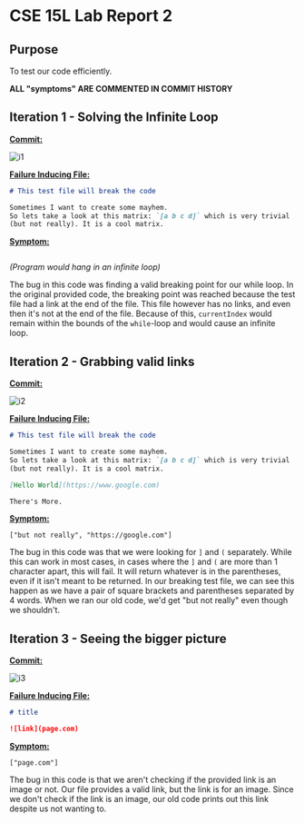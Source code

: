 # CSE 15L Lab Report 2

## Purpose
To test our code efficiently.

**ALL "symptoms" ARE COMMENTED IN COMMIT HISTORY**

## Iteration 1 - Solving the Infinite Loop

[**Commit:**](https://github.com/anishg24/markdown-parse/commit/16d6850ce86eaa9b114852f2e7d49276ab901896)

![i1](https://anishg24.github.io/cse15l-lab-reports/assets/sc-2-1.png)

[**Failure Inducing File:**](https://github.com/anishg24/markdown-parse/blob/960724abcafe7b915051b8a361d02ff4e514bf87/breaking-test-file.md)
```markdown
# This test file will break the code

Sometimes I want to create some mayhem.
So lets take a look at this matrix: `[a b c d]` which is very trivial
(but not really). It is a cool matrix.
```
[**Symptom:**](https://github.com/anishg24/markdown-parse/commit/16d6850ce86eaa9b114852f2e7d49276ab901896#commitcomment-64745789)
```

```
*(Program would hang in an infinite loop)*

The bug in this code was finding a valid breaking point for our while loop. In
the original provided code, the breaking point was reached because the test file
had a link at the end of the file. This file however has no links, and even then
it's not at the end of the file. Because of this, `currentIndex` would remain
within the bounds of the `while`-loop and would cause an infinite loop.

## Iteration 2 - Grabbing valid links

[**Commit:**](https://github.com/anishg24/markdown-parse/commit/077333c995f5811d17ec11903d32fb01c45f9906)

![i2](https://anishg24.github.io/cse15l-lab-reports/assets/sc-2-2.png)


[**Failure Inducing File:**](https://github.com/anishg24/markdown-parse/blob/077333c995f5811d17ec11903d32fb01c45f9906/breaking-test-file.md)
```markdown
# This test file will break the code

Sometimes I want to create some mayhem.
So lets take a look at this matrix: `[a b c d]` which is very trivial
(but not really). It is a cool matrix.

[Hello World](https://www.google.com)

There's More.
```

[**Symptom:**](https://github.com/anishg24/markdown-parse/commit/077333c995f5811d17ec11903d32fb01c45f9906#commitcomment-64746192)
```
["but not really", "https://google.com"]
```

The bug in this code was that we were looking for `]` and `(` separately. While this can work in most cases, in cases where the `]` and `(` are more than 1 character apart, this will fail. It will return whatever is in the parentheses, even if it isn't meant to be returned. In our breaking test file, we can see this happen as we have a pair of square brackets and parentheses separated by 4 words. When we ran our old code, we'd get "but not really" even though we shouldn't.

## Iteration 3 - Seeing the bigger picture

[**Commit:**](https://github.com/anishg24/markdown-parse/commit/503b22f51cd69232ba55153130f10a58dfe08934)

![i3](https://anishg24.github.io/cse15l-lab-reports/assets/sc-2-3.png)

[**Failure Inducing File:**](https://github.com/anishg24/markdown-parse/blob/main/src/test/resources/markdown/test-file-7.md)
```markdown
# title

![link](page.com)
```

[**Symptom:**](https://github.com/anishg24/markdown-parse/commit/503b22f51cd69232ba55153130f10a58dfe08934#commitcomment-64746622)
```
["page.com"]
```

The bug in this code is that we aren't checking if the provided link is an image or not. Our file provides a valid link, but the link is for an image. Since we don't check if the link is an image, our old code prints out this link despite us not wanting to.
